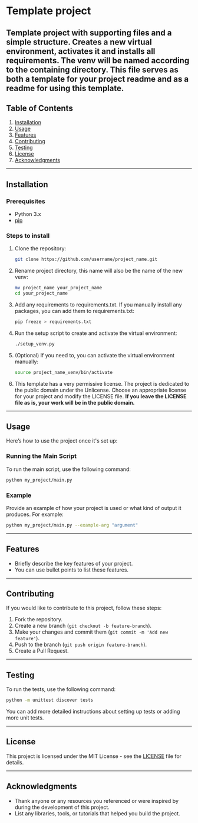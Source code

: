 # Template project

Template project with supporting files and a simple structure.
Creates a new virtual environment, activates it and installs all requirements. The venv will be named according to the containing directory.
This file serves as both a template for your project readme and as a readme for using this template.
---

## Table of Contents

1. [Installation](#installation)
2. [Usage](#usage)
3. [Features](#features)
4. [Contributing](#contributing)
5. [Testing](#testing)
6. [License](#license)
7. [Acknowledgments](#acknowledgments)

---

## Installation

### Prerequisites

- Python 3.x
- [pip](https://pip.pypa.io/en/stable/)

### Steps to install

1. Clone the repository:

   ```bash
   git clone https://github.com/username/project_name.git
   ```
2. Rename project directory, this name will also be the name of the new venv:
   ```bash
   mv project_name your_project_name
   cd your_project_name
   ```

3. Add any requirements to requirements.txt. If you manually install any packages, you can add them to requirements.txt:
   ```bash
   pip freeze > requirements.txt
   ```

4. Run the setup script to create and activate the virtual environment:

   ```bash
   ./setup_venv.py
   ```

5. (Optional) If you need to, you can activate the virtual environment manually:

   ```bash
   source project_name_venv/bin/activate
   ```
   
6. This template has a very permissive license. The project is dedicated to the public domain under the Unlicense. Choose an appropriate license for your project and modify the LICENSE file. **If you leave the LICENSE file as is, your work will be in the public domain.**

---

## Usage

Here’s how to use the project once it's set up:

### Running the Main Script

To run the main script, use the following command:

```bash
python my_project/main.py
```

### Example

Provide an example of how your project is used or what kind of output it produces. For example:

```bash
python my_project/main.py --example-arg "argument"
```

---

## Features

- Briefly describe the key features of your project.
- You can use bullet points to list these features.

---

## Contributing

If you would like to contribute to this project, follow these steps:

1. Fork the repository.
2. Create a new branch (`git checkout -b feature-branch`).
3. Make your changes and commit them (`git commit -m 'Add new feature'`).
4. Push to the branch (`git push origin feature-branch`).
5. Create a Pull Request.

---

## Testing

To run the tests, use the following command:

```bash
python -m unittest discover tests
```

You can add more detailed instructions about setting up tests or adding more unit tests.

---

## License

This project is licensed under the MIT License - see the [LICENSE](LICENSE) file for details.

---

## Acknowledgments

- Thank anyone or any resources you referenced or were inspired by during the development of this project.
- List any libraries, tools, or tutorials that helped you build the project.